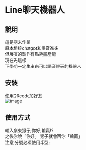 # Line聊天機器人

## 說明
這是期末作業  
原本想接chatgpt和語音進來  
但展演的製作有點耗盡產能  
現在先這樣  
下學期一定生出來可以語音聊天的機器人

## 安裝
使用QRcode加好友  
![image](https://github.com/Lin-Liang-github/p10941-linebot/assets/125350628/9bfdfd37-9dd7-4e41-a9c4-703be7f6f791)

## 使用方式
輸入嶺東猴子;你好;輸贏!?  
之後你說「你好」 猴子就會回你「輸贏」  
注意 分號必須使用半型;
